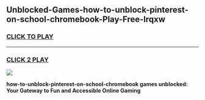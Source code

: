 
## Unblocked-Games-how-to-unblock-pinterest-on-school-chromebook-Play-Free-lrqxw
<h3>
<a href="https://premium76.site?title=how-to-unblock-pinterest-on-school-chromebook&ref=10A">CLICK TO PLAY</a></h3>
<hr>

<h3>
<a href="https://premium76.site?title=how-to-unblock-pinterest-on-school-chromebook&ref=10A">CLICK 2 PLAY</a>
  
</h3>

<a href="https://premium76.site?title=how-to-unblock-pinterest-on-school-chromebook&ref=10A"><img src="https://clearcache.store/games.png"></a>


**how-to-unblock-pinterest-on-school-chromebook games unblocked: Your Gateway to Fun and Accessible Online Gaming**
